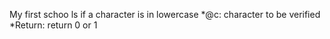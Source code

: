 My first schoo 
ls if a character is in lowercase
*@c: character to be verified
*Return: return 0 or 1
